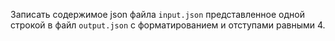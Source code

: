 Записать содержимое json файла `input.json` представленное одной строкой в файл `output.json` с форматированием и отступами равными 4.
